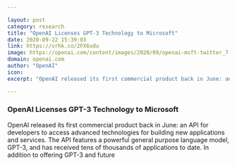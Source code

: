 ```yaml
---

layout: post
category: research
title: "OpenAI Licenses GPT-3 Technology to Microsoft"
date: 2020-09-22 15:39:03
link: https://vrhk.co/2FX6xdu
image: https://openai.com/content/images/2020/09/openai-msft-twitter_7-21b.jpg
domain: openai.com
author: "OpenAI"
icon: 
excerpt: "OpenAI released its first commercial product back in June: an API for developers to access advanced technologies for building new applications and services. The API features a powerful general purpose language model, GPT-3, and has received tens of thousands of applications to date. In addition to offering GPT-3 and future"

---
```


### OpenAI Licenses GPT-3 Technology to Microsoft

OpenAI released its first commercial product back in June: an API for developers to access advanced technologies for building new applications and services. The API features a powerful general purpose language model, GPT-3, and has received tens of thousands of applications to date. In addition to offering GPT-3 and future